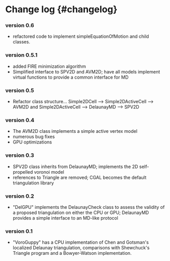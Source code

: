 # Change log {#changelog}


### version 0.6

* refactored code to implement simpleEquationOfMotion and child classes.

### version 0.5.1

* added FIRE minimization algorithm
* Simplified interface to SPV2D and AVM2D; have all models implement virtual functions to provide a
common interface for MD

### version 0.5

* Refactor class structure... Simple2DCell --> Simple2DActiveCell --> AVM2D and Simple2DActiveCell
--> DelaunayMD --> SPV2D

### version 0.4

* The AVM2D class implements a simple active vertex model
* numerous bug fixes
* GPU optimizations

### version 0.3

* SPV2D class inherits from DelaunayMD; implements the 2D self-propelled voronoi model
* references to Triangle are removed; CGAL becomes the default triangulation library

### version 0.2

* "DelGPU" implements the DelaunayCheck class to assess the validity of a proposed triangulation on
either the CPU or GPU; DelaunayMD provides a simple interface to an MD-like protocol

### version 0.1

* "VoroGuppy" has a CPU implementation of Chen and Gotsman's  localized Delaunay triangulation,
comparisons with Shewchuck's Triangle program and a Bowyer-Watson implementation.
